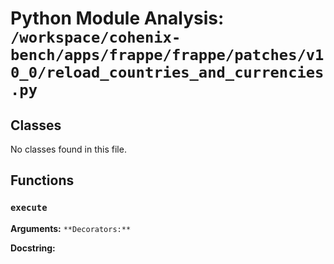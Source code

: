 # Python Module Analysis: `/workspace/cohenix-bench/apps/frappe/frappe/patches/v10_0/reload_countries_and_currencies.py`

## Classes

No classes found in this file.


## Functions

### `execute`
**Arguments:** ``
**Decorators:** ``

**Docstring:**
```

```

